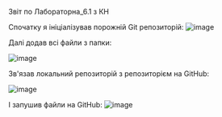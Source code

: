 Звіт по Лабораторна_6.1 з КН

Спочатку я ініціалізував порожній Git репозиторій:
![image](https://github.com/SmokeyBard/laba_6.1/assets/152091756/a736e176-ad88-4335-acd4-5992d6d8243a)

Далі додав всі файли з папки:

![image](https://github.com/SmokeyBard/laba_6.1/assets/152091756/a876fb62-4389-45ae-9b17-4ef10bb4b34d)

Зв'язав локальний репозиторій з репозиторієм на GitHub:

![image](https://github.com/SmokeyBard/laba_6.1/assets/152091756/d30657ee-422e-4816-bc9a-9b2bfa670dca)

І запушив файли на GitHub:
![image](https://github.com/SmokeyBard/laba_6.1/assets/152091756/10dbc3b8-fa01-4974-a6fd-a3ac0b7f8c47)

